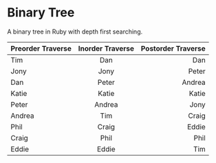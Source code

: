Binary Tree
===========
A binary tree in Ruby with depth first searching.

|Preorder Traverse|Inorder Traverse|Postorder Traverse|
|-----------------|:--------------:|-----------------:|
|Tim|Dan|Dan|
|Jony|Jony|Peter|
|Dan|Peter|Andrea|
|Katie|Katie|Katie|
|Peter|Andrea|Jony|
|Andrea|Tim|Craig|
|Phil|Craig|Eddie|
|Craig|Phil|Phil|
|Eddie|Eddie|Tim|





